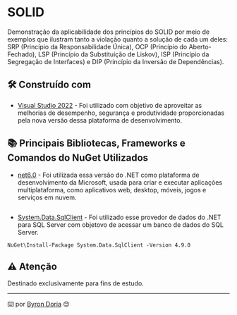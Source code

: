 # SOLID

Demonstração da aplicabilidade dos princípios do SOLID por meio de exemplos que ilustram tanto a violação quanto a solução de cada um deles: SRP (Princípio da Responsabilidade Única), OCP (Princípio do Aberto-Fechado), LSP (Princípio da Substituição de Liskov), ISP (Princípio da Segregação de Interfaces) e DIP (Princípio da Inversão de Dependências).

## 🛠️ Construído com

* [Visual Studio 2022](https://learn.microsoft.com/pt-br/visualstudio/windows/?view=vs-2022) - Foi utilizado com objetivo de aproveitar as melhorias de desempenho, segurança e produtividade proporcionadas pela nova versão dessa plataforma de desenvolvimento.
  
## 📚 Principais Bibliotecas, Frameworks e Comandos do NuGet Utilizados

* [net6.0](https://learn.microsoft.com/pt-br/dotnet/core/whats-new/dotnet-6) - Foi utilizada essa versão do .NET como plataforma de desenvolvimento da Microsoft, usada para criar e executar aplicações multiplataforma, como aplicativos web, desktop, móveis, jogos e serviços em nuvem. 

```

```

* [System.Data.SqlClient](https://learn.microsoft.com/pt-br/dotnet/api/system.data.sqlclient?view=windowsdesktop-9.0) - Foi utilizado esse provedor de dados do .NET para SQL Server com objetovo de acessar um banco de dados do SQL Server.

```
NuGet\Install-Package System.Data.SqlClient -Version 4.9.0
```

## ⚠️ Atenção

Destinado exclusivamente para fins de estudo.

---
⌨️ por [Byron Doria](https://gist.github.com/lohhans) 😊
